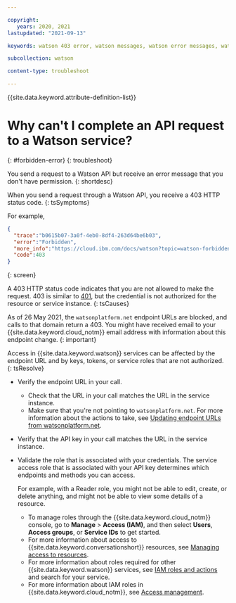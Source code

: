 ```yaml
---

copyright:
   years: 2020, 2021
lastupdated: "2021-09-13"

keywords: watson 403 error, watson messages, watson error messages, watson response codes, watson status codes

subcollection: watson

content-type: troubleshoot

---
```


{{site.data.keyword.attribute-definition-list}}

# Why can't I complete an API request to a Watson service?
{: #forbidden-error}
{: troubleshoot}

You send a request to a Watson API but receive an error message that you don't have permission.
{: shortdesc}

When you send a request through a Watson API, you receive a 403 HTTP status code.
{: tsSymptoms}

 For example,

```json
{
  "trace":"b0615b07-3a0f-4eb0-8df4-263d64be6b03",
  "error":"Forbidden",
  "more_info":"https://cloud.ibm.com/docs/watson?topic=watson-forbidden-error",
  "code":403
}
```
{: screen}

A 403 HTTP status code indicates that you are not allowed to make the request. 403 is similar to [401](/docs/watson?topic=watson-authorization-error), but the credential is not authorized for the resource or service instance.
{: tsCauses}

As of 26 May 2021, the `watsonplatform.net` endpoint URLs are blocked, and calls to that domain return a 403. You might have received email to your {{site.data.keyword.cloud_notm}} email address with information about this endpoint change.
{: important}

Access in {{site.data.keyword.watson}} services can be affected by the endpoint URL and by keys, tokens, or service roles that are not authorized.
{: tsResolve}

- Verify the endpoint URL in your call. 
    - Check that the URL in your call matches the URL in the service instance.
    - Make sure that you're not pointing to `watsonplatform.net`. For more information about the actions to take, see [Updating endpoint URLs from watsonplatform.net](/docs/watson?topic=watson-endpoint-change).
- Verify that the API key in your call matches the URL in the service instance.
- Validate the role that is associated with your credentials. The service access role that is associated with your API key determines which endpoints and methods you can access.

    For example, with a Reader role, you might not be able to edit, create, or delete anything, and might not be able to view some details of a resource.

    - To manage roles through the {{site.data.keyword.cloud_notm}} console, go to **Manage** > **Access (IAM)**, and then select **Users**, **Access groups**, or **Service IDs** to get started.
    - For more information about access to {{site.data.keyword.conversationshort}} resources, see [Managing access to resources](/docs/assistant?topic=assistant-access-control).
    - For more information about roles required for other {{site.data.keyword.watson}} services, see [IAM roles and actions](/docs/account?topic=account-iam-service-roles-actions) and search for your service.
    - For more information about IAM roles in {{site.data.keyword.cloud_notm}}, see [Access management](/docs/account?topic=account-cloudaccess).
